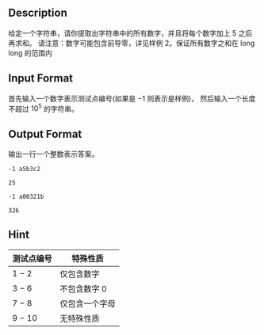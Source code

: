 ## Description

给定一个字符串，请你提取出字符串中的所有数字，并且将每个数字加上  5  之后再求和。 请注意：数字可能包含前导零，详见样例 2。保证所有数字之和在  long long  的范围内

## Input Format

首先输入一个数字表示测试点编号(如果是  −1  则表示是样例)，  然后输入一个长度不超过 $10^5$    的字符串。

## Output Format

输出一行一个整数表示答案。

```input1
-1 a5b3c2
```
```output1
25
```
```input2
-1 a00321b
```
```output2
326
```
## Hint

|测试点编号|	特殊性质|
|-|-|
1 − 2|	仅包含数字
3 − 6	|不包含数字 0
7 − 8|	仅包含一个字母
9 − 10|	无特殊性质
